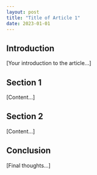 ```yaml
---
layout: post
title: "Title of Article 1"
date: 2023-01-01
---
```


## Introduction

[Your introduction to the article...]

## Section 1
[Content...]

## Section 2
[Content...]

## Conclusion
[Final thoughts...]

